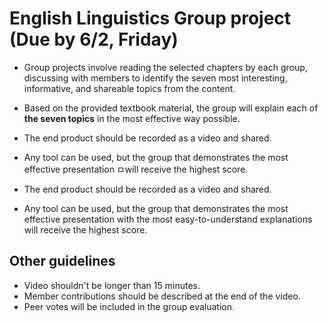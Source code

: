 # English Linguistics Group project (Due by 6/2, Friday)

+ Group projects involve reading the selected chapters by each group, discussing with members to identify the seven most interesting, informative, and shareable topics from the content. 

+ Based on the provided textbook material, the group will explain each of **the seven topics** in the most effective way possible. 

+ The end product should be recorded as a video and shared. 

+ Any tool can be used, but the group that demonstrates the most effective presentation ㅁwill receive the highest score.

+ The end product should be recorded as a video and shared. 

+ Any tool can be used, but the group that demonstrates the most effective presentation with the most easy-to-understand explanations will receive the highest score.

## Other guidelines

+ Video shouldn't be longer than 15 minutes.
+ Member contributions should be described at the end of the video.
+ Peer votes will be included in the group evaluation.
